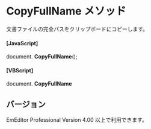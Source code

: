 # CopyFullName メソッド

文書ファイルの完全パスをクリップボードにコピーします。

#### \[JavaScript\]

document. **CopyFullName**();

#### \[VBScript\]

document. **CopyFullName**

## バージョン

EmEditor Professional Version 4.00 以上で利用できます。